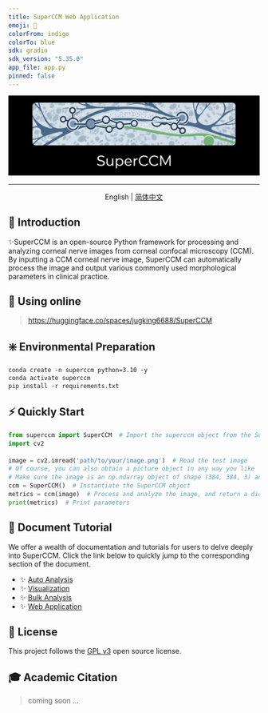 ```yaml
---
title: SuperCCM Web Application
emoji: 🚀
colorFrom: indigo
colorTo: blue
sdk: gradio
sdk_version: "5.35.0"
app_file: app.py
pinned: false
---
```


<div align="center">
  <img src="docs/assets/superccm.png" alt="description" />

<hr>

English | [简体中文](./README_cn.md)
</div>

## 🚀 Introduction

✨️SuperCCM is an open-source Python framework for processing and analyzing corneal nerve images from corneal confocal microscopy (CCM).
By inputting a CCM corneal nerve image, SuperCCM can automatically process the image and output various commonly used morphological parameters in clinical practice.

## 🌟 Using online

> https://huggingface.co/spaces/jugking6688/SuperCCM

## ❇️ Environmental Preparation

```shell
conda create -n superccm python=3.10 -y
conda activate superccm
pip install -r requirements.txt
```

## ⚡ Quickly Start

```python
from superccm import SuperCCM  # Import the superccm object from the SuperCCM package
import cv2

image = cv2.imread('path/to/your/image.png')  # Read the test image
# Of course, you can also obtain a picture object in any way you like
# Make sure the image is an np.ndarray object of shape (384, 384, 3) and type uint8
ccm = SuperCCM()  # Instantiate the SuperCCM object
metrics = ccm(image)  # Process and analyze the image, and return a dictionary storing various morphological parameters
print(metrics)  # Print parameters
```

## 📖 Document Tutorial

We offer a wealth of documentation and tutorials for users to delve deeply into SuperCCM.
Click the link below to quickly jump to the corresponding section of the document.

 - ✨️ [Auto Analysis](docs/doc_auto_analysis.md)
 - ✨️ [Visualization](docs/doc_vis.md)
 - ✨️ [Bulk Analysis](docs/doc_bulk_analysis.md)
 - ✨️ [Web Application](docs/doc_web.md)


## 📄 License

This project follows the [GPL v3](LICENSE) open source license.

## 🎓 Academic Citation

> coming soon ...
